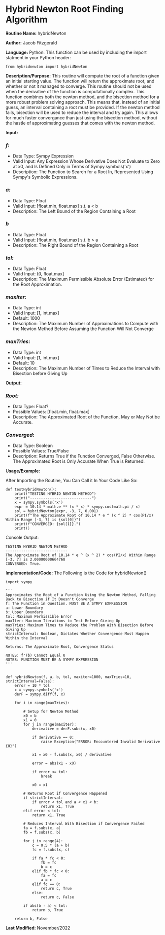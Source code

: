 # Hybrid Newton Root Finding Algorithm

**Routine Name:** hybridNewton

**Author:** Jacob Fitzgerald

**Language:** Python. This function can be used by including the import statment in your Python header:
```
from hybridnewton import hybridNewton
```

**Description/Purpose:** This routine will compute the root of a function given an initial starting value. The function will return the approximate root, and whether or not it managed to converge. This routine should not be used when the derivative of the function is computationally complex. This function combines both the newton method, and the bisection method for a more robust problem solving approach. This means that, instead of an initial guess, an interval containing a root must be provided. If the newton method fails, bisection will be used to reduce the interval and try again. This allows for much faster convergance than just using the bisection method, without the hastle of approximating guesses that comes with the newton method.    

**Input:**
### *f:* 
  * Data Type: Sympy Expression
  * Valid Input: Any Expression Whose Derivative Does Not Evaluate to Zero at x0, and Is Defined Only in Terms of Sympy.symbols('x')
  * Description: The Function to Search for a Root In, Represented Using Sympy's Symbolic Expressions. 

### *a:*
  * Data Type: Float
  * Valid Input: [float.min, float.max] s.t. a < b
  * Description: The Left Bound of the Region Containing a Root
### *b*
  * Data Type: Float
  * Valid Input: [float.min, float.max] s.t. b > a
  * Description: The Right Bound of the Region Containing a Root

### *tol:*
  * Data Type: Float
  * Valid Input: (0, float.max]
  * Description: The Maximum Permissible Absolute Error (Estimated) for the Root Approximation.

### *maxIter:*
  * Data Type: int
  * Valid Input: [1, int.max]
  * Default: 1000
  * Description: The Maximum Number of Approximations to Compute with the Newton Method Before Assuming the Function Will Not Converge

### *maxTries:*
  * Data Type: int
  * Valid Input: [1, int.max]
  * Default: 10
  * Description: The Maximum Number of Times to Reduce the Interval with Bisection before Giving Up

**Output:** 
### *Root:*
  * Data Type: Float?
  * Possible Values: [float.min, float.max]
  * Description: The Approximated Root of the Function, May or May Not be Accurate.

### *Converged:*
  * Data Type: Boolean
  * Possible Values: True/False
  * Description: Returns True if the Function Converged, False Otherwise. The Approximated Root is Only Accurate When True is Returned.


**Usage/Example:**

After Importing the Routine, You Can Call it In Your Code Like So:

```
def testHybridNewton():
    print("TESTING HYBRID NEWTON METHOD")
    print("----------------------------")
    x = sympy.symbols('x')
    expr = 10.14 * math.e ** (x * x) * sympy.cos(math.pi / x)
    sol = hybridNewton(expr, -3, 7, 0.001)
    print(f"The Approximate Root of 10.14 * e ^ (x ^ 2) * cos(PI/x) Within Range [-3, 7] is {sol[0]}")
    print(f"CONVERGED: {sol[1]}.")
    print()
```

Console Output:
```
TESTING HYBRID NEWTON METHOD
----------------------------
The Approximate Root of 10.14 * e ^ (x ^ 2) * cos(PI/x) Within Range [-3, 7] is 2.00000000664768
CONVERGED: True.
```

**Implementation/Code:** The Following is the Code for hybridNewton()
```
import sympy

'''
Approximates the Root of a Function Using the Newton Method, Falling Back to Bisection if It Doesn't Converge
f: The Function in Question. MUST BE A SYMPY EXPRESSION
a: Lower Boundary
b: Upper Boundary
tol: Maximum Permissible Error
maxIter: Maximum Iterations to Test Before Giving Up
maxTries: Maximum Times to Reduce the Problem With Bisection Before Giving Up
strictInterval: Boolean, Dictates Whether Convergence Must Happen Within the Interval

Returns: The Approximate Root, Convergence Status

NOTES: f'(b) Cannot Equal 0
NOTES: FUNCTION MUST BE A SYMPY EXPRESSION
'''


def hybridNewton(f, a, b, tol, maxiter=1000, maxTries=10, strictInterval=False):
    error = 10 * tol
    x = sympy.symbols('x')
    derF = sympy.diff(f, x)

    for i in range(maxTries):

        # Setup for Newton Method
        x0 = b
        x1 = 0
        for j in range(maxiter):
            derivative = derF.subs(x, x0)

            if derivative == 0:
                raise Exception("ERROR: Encountered Invalid Derivative {0}")

            x1 = x0 - f.subs(x, x0) / derivative

            error = abs(x1 - x0)

            if error <= tol:
                break

            x0 = x1

        # Returns Root if Convergence Happened
        if strictInterval:
            if error < tol and a < x1 < b:
                return x1, True
        elif error < tol:
            return x1, True

        # Reduces Interval With Bisection if Convergence Failed
        fa = f.subs(x, a)
        fb = f.subs(x, b)

        for j in range(4):
            c = 0.5 * (a + b)
            fc = f.subs(x, c)

            if fa * fc < 0:
                fb = fc
                b = c
            elif fb * fc < 0:
                fa = fc
                a = c
            elif fc == 0:
                return c, True
            else:
                return c, False

        if abs(b - a) < tol:
            return b, True

    return b, False

```
**Last Modified:** November/2022